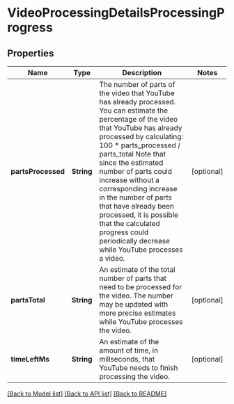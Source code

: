 # VideoProcessingDetailsProcessingProgress

## Properties
Name | Type | Description | Notes
------------ | ------------- | ------------- | -------------
**partsProcessed** | **String** | The number of parts of the video that YouTube has already processed. You can estimate the percentage of the video that YouTube has already processed by calculating: 100 * parts_processed / parts_total Note that since the estimated number of parts could increase without a corresponding increase in the number of parts that have already been processed, it is possible that the calculated progress could periodically decrease while YouTube processes a video. | [optional] 
**partsTotal** | **String** | An estimate of the total number of parts that need to be processed for the video. The number may be updated with more precise estimates while YouTube processes the video. | [optional] 
**timeLeftMs** | **String** | An estimate of the amount of time, in millseconds, that YouTube needs to finish processing the video. | [optional] 

[[Back to Model list]](../README.md#documentation-for-models) [[Back to API list]](../README.md#documentation-for-api-endpoints) [[Back to README]](../README.md)


